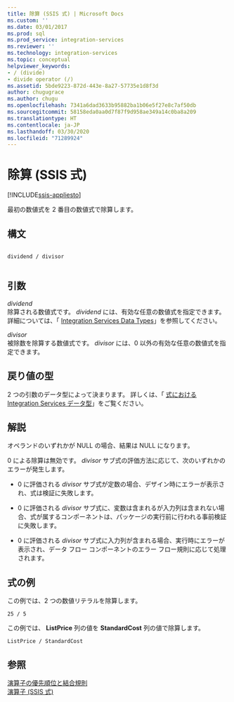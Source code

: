 ```yaml
---
title: 除算 (SSIS 式) | Microsoft Docs
ms.custom: ''
ms.date: 03/01/2017
ms.prod: sql
ms.prod_service: integration-services
ms.reviewer: ''
ms.technology: integration-services
ms.topic: conceptual
helpviewer_keywords:
- / (divide)
- divide operator (/)
ms.assetid: 5bde9223-872d-443e-8a27-57735e1d8f3d
author: chugugrace
ms.author: chugu
ms.openlocfilehash: 7341a6dad3633b95882ba1b06e5f27e8c7af50db
ms.sourcegitcommit: 58158eda0aa0d7f87f9d958ae349a14c0ba8a209
ms.translationtype: HT
ms.contentlocale: ja-JP
ms.lasthandoff: 03/30/2020
ms.locfileid: "71289924"
---
```

# <a name="divide-ssis-expression"></a>除算 (SSIS 式)

[!INCLUDE[ssis-appliesto](../../includes/ssis-appliesto-ssvrpluslinux-asdb-asdw-xxx.md)]


  最初の数値式を 2 番目の数値式で除算します。  
  
## <a name="syntax"></a>構文  
  
```  
  
dividend / divisor  
  
```  
  
## <a name="arguments"></a>引数  
 *dividend*  
 除算される数値式です。 *dividend* には、有効な任意の数値式を指定できます。 詳細については、「 [Integration Services Data Types](../../integration-services/data-flow/integration-services-data-types.md)」を参照してください。  
  
 *divisor*  
 被除数を除算する数値式です。 *divisor* には、0 以外の有効な任意の数値式を指定できます。  
  
## <a name="result-types"></a>戻り値の型  
 2 つの引数のデータ型によって決まります。 詳しくは、「 [式における Integration Services データ型](../../integration-services/expressions/integration-services-data-types-in-expressions.md)」をご覧ください。  
  
## <a name="remarks"></a>解説  
 オペランドのいずれかが NULL の場合、結果は NULL になります。  
  
 0 による除算は無効です。 *divisor* サブ式の評価方法に応じて、次のいずれかのエラーが発生します。  
  
-   0 に評価される *divisor* サブ式が定数の場合、デザイン時にエラーが表示され、式は検証に失敗します。  
  
-   0 に評価される *divisor* サブ式に、変数は含まれるが入力列は含まれない場合、式が属するコンポーネントは、パッケージの実行前に行われる事前検証に失敗します。  
  
-   0 に評価される *divisor* サブ式に入力列が含まれる場合、実行時にエラーが表示され、データ フロー コンポーネントのエラー フロー規則に応じて処理されます。  
  
## <a name="expression-examples"></a>式の例  
 この例では、2 つの数値リテラルを除算します。  
  
```  
25 / 5  
```  
  
 この例では、 **ListPrice** 列の値を **StandardCost** 列の値で除算します。  
  
```  
ListPrice / StandardCost  
```  
  
## <a name="see-also"></a>参照  
 [演算子の優先順位と結合規則](../../integration-services/expressions/operator-precedence-and-associativity.md)   
 [演算子 &#40;SSIS 式&#41;](../../integration-services/expressions/operators-ssis-expression.md)  
  
  
